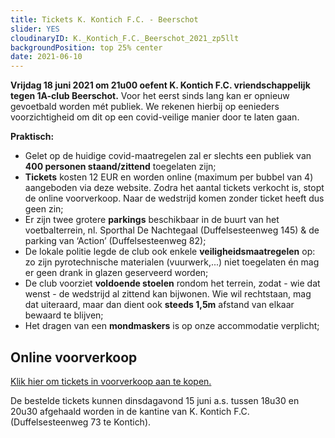 ```yaml
---
title: Tickets K. Kontich F.C. - Beerschot
slider: YES 
cloudinaryID: K._Kontich_F.C._Beerschot_2021_zp5llt
backgroundPosition: top 25% center
date: 2021-06-10
---
```

**Vrijdag 18 juni 2021 om 21u00 oefent K. Kontich F.C. vriendschappelijk tegen 1A-club Beerschot.** Voor het eerst sinds lang kan er opnieuw gevoetbald worden mét publiek. We rekenen hierbij op eenieders voorzichtigheid om dit op een covid-veilige manier door te laten gaan.

**Praktisch:**
- Gelet op de huidige covid-maatregelen zal er slechts een publiek van **400 personen staand/zittend** toegelaten zijn;
- **Tickets** kosten 12 EUR en worden online (maximum per bubbel van 4) aangeboden via deze website. Zodra het aantal tickets verkocht is, stopt de online voorverkoop. Naar de wedstrijd komen zonder ticket heeft dus geen zin;
- Er zijn twee grotere **parkings** beschikbaar in de buurt van het voetbalterrein, nl. Sporthal De Nachtegaal (Duffelsesteenweg 145) & de parking van ‘Action’ (Duffelsesteenweg 82);
- De lokale politie legde de club ook enkele **veiligheidsmaatregelen** op: zo zijn pyrotechnische materialen (vuurwerk,...) niet toegelaten én mag er geen drank in glazen geserveerd worden;
- De club voorziet **voldoende stoelen** rondom het terrein, zodat - wie dat wenst - de wedstrijd al zittend kan bijwonen. Wie wil rechtstaan, mag dat uiteraard, maar dan dient ook **steeds 1,5m** afstand van elkaar bewaard te blijven;
- Het dragen van een **mondmaskers** is op onze accommodatie verplicht;

## Online voorverkoop

<a href="https://forms.gle/9jy95Sxv6JJrfWnv6" target="_blank">Klik hier om tickets in voorverkoop aan te kopen.</a>

De bestelde tickets kunnen dinsdagavond 15 juni a.s. tussen 18u30 en 20u30 afgehaald worden in de kantine van K. Kontich F.C. (Duffelsesteenweg 73 te Kontich).

